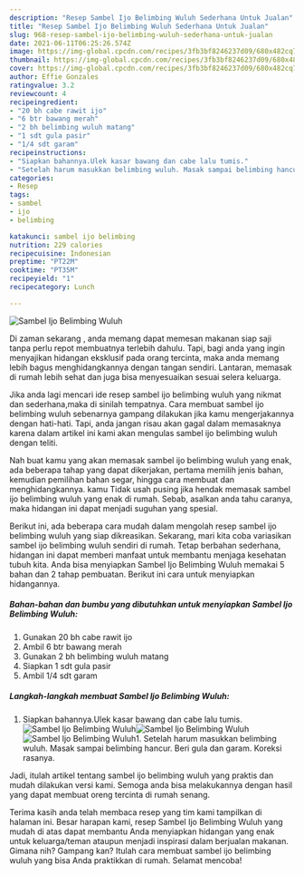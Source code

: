 ```yaml
---
description: "Resep Sambel Ijo Belimbing Wuluh Sederhana Untuk Jualan"
title: "Resep Sambel Ijo Belimbing Wuluh Sederhana Untuk Jualan"
slug: 968-resep-sambel-ijo-belimbing-wuluh-sederhana-untuk-jualan
date: 2021-06-11T06:25:26.574Z
image: https://img-global.cpcdn.com/recipes/3fb3bf8246237d09/680x482cq70/sambel-ijo-belimbing-wuluh-foto-resep-utama.jpg
thumbnail: https://img-global.cpcdn.com/recipes/3fb3bf8246237d09/680x482cq70/sambel-ijo-belimbing-wuluh-foto-resep-utama.jpg
cover: https://img-global.cpcdn.com/recipes/3fb3bf8246237d09/680x482cq70/sambel-ijo-belimbing-wuluh-foto-resep-utama.jpg
author: Effie Gonzales
ratingvalue: 3.2
reviewcount: 4
recipeingredient:
- "20 bh cabe rawit ijo"
- "6 btr bawang merah"
- "2 bh belimbing wuluh matang"
- "1 sdt gula pasir"
- "1/4 sdt garam"
recipeinstructions:
- "Siapkan bahannya.Ulek kasar bawang dan cabe lalu tumis."
- "Setelah harum masukkan belimbing wuluh. Masak sampai belimbing hancur. Beri gula dan garam. Koreksi rasanya."
categories:
- Resep
tags:
- sambel
- ijo
- belimbing

katakunci: sambel ijo belimbing 
nutrition: 229 calories
recipecuisine: Indonesian
preptime: "PT22M"
cooktime: "PT35M"
recipeyield: "1"
recipecategory: Lunch

---
```



![Sambel Ijo Belimbing Wuluh](https://img-global.cpcdn.com/recipes/3fb3bf8246237d09/680x482cq70/sambel-ijo-belimbing-wuluh-foto-resep-utama.jpg)

Di zaman  sekarang , anda memang dapat memesan makanan siap saji tanpa perlu repot membuatnya terlebih dahulu. Tapi, bagi anda yang ingin menyajikan hidangan eksklusif pada orang tercinta, maka anda memang lebih bagus menghidangkannya dengan tangan sendiri. Lantaran, memasak di rumah lebih sehat dan juga bisa menyesuaikan sesuai selera keluarga.

Jika anda lagi mencari ide resep sambel ijo belimbing wuluh yang nikmat dan sederhana,maka di sinilah tempatnya. Cara membuat sambel ijo belimbing wuluh  sebenarnya gampang dilakukan jika kamu mengerjakannya dengan hati-hati. Tapi, anda jangan risau akan gagal dalam memasaknya 
karena dalam artikel ini kami akan mengulas sambel ijo belimbing wuluh dengan teliti.  



Nah buat kamu yang akan memasak sambel ijo belimbing wuluh yang enak, ada beberapa tahap yang dapat dikerjakan, pertama memilih jenis bahan, kemudian pemilihan bahan segar, hingga cara membuat dan menghidangkannya. kamu Tidak usah pusing jika hendak memasak sambel ijo belimbing wuluh yang enak di rumah. Sebab, asalkan anda  tahu caranya, maka hidangan ini dapat menjadi suguhan yang spesial.

Berikut ini, ada beberapa cara mudah dalam mengolah resep sambel ijo belimbing wuluh yang siap dikreasikan. Sekarang, mari kita coba variasikan sambel ijo belimbing wuluh sendiri di rumah. Tetap berbahan sederhana, hidangan ini dapat memberi manfaat untuk membantu menjaga kesehatan tubuh kita. Anda bisa menyiapkan Sambel Ijo Belimbing Wuluh memakai 5 bahan dan 2 tahap pembuatan. Berikut ini cara untuk menyiapkan hidangannya.

<!--inarticleads1-->

##### Bahan-bahan dan bumbu yang dibutuhkan untuk menyiapkan Sambel Ijo Belimbing Wuluh:

1. Gunakan 20 bh cabe rawit ijo
1. Ambil 6 btr bawang merah
1. Gunakan 2 bh belimbing wuluh matang
1. Siapkan 1 sdt gula pasir
1. Ambil 1/4 sdt garam




<!--inarticleads2-->

##### Langkah-langkah membuat Sambel Ijo Belimbing Wuluh:

1. Siapkan bahannya.Ulek kasar bawang dan cabe lalu tumis.
<img src="https://img-global.cpcdn.com/steps/956b4a1c6c9622a0/160x128cq70/sambel-ijo-belimbing-wuluh-langkah-memasak-1-foto.jpg" alt="Sambel Ijo Belimbing Wuluh"><img src="https://img-global.cpcdn.com/steps/feccad82e6268e13/160x128cq70/sambel-ijo-belimbing-wuluh-langkah-memasak-1-foto.jpg" alt="Sambel Ijo Belimbing Wuluh"><img src="https://img-global.cpcdn.com/steps/1f89a29710c24be6/160x128cq70/sambel-ijo-belimbing-wuluh-langkah-memasak-1-foto.jpg" alt="Sambel Ijo Belimbing Wuluh">1. Setelah harum masukkan belimbing wuluh. Masak sampai belimbing hancur. Beri gula dan garam. Koreksi rasanya.




Jadi, itulah artikel tentang  sambel ijo belimbing wuluh  yang praktis dan mudah dilakukan versi kami. Semoga anda bisa melakukannya dengan hasil yang dapat membuat oreng tercinta di rumah senang. 

Terima kasih anda telah membaca resep yang tim kami tampilkan di halaman ini. Besar harapan kami, resep  Sambel Ijo Belimbing Wuluh yang mudah di atas dapat membantu Anda menyiapkan hidangan yang enak untuk keluarga/teman ataupun menjadi inspirasi dalam berjualan makanan. Gimana nih? Gampang kan? Itulah cara membuat sambel ijo belimbing wuluh yang bisa Anda praktikkan di rumah. Selamat mencoba!


